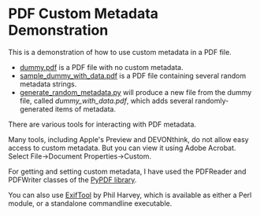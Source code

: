 PDF Custom Metadata Demonstration
============================

This is a demonstration of how to use custom metadata in a PDF file.


* [dummy.pdf](dummy.pdf) is a PDF file with no custom metadata.
* [sample_dummy_with_data.pdf](sample_dummy_with_data.pdf) is a PDF file containing several random metadata strings.
* [generate_random_metadata.py](generate_random_metadata.py) will produce a new file from the dummy file, called _dummy\_with\_data\.pdf_, which adds several randomly-generated items of metadata.

There are various tools for interacting with PDF metadata.

Many tools, including Apple's Preview and DEVONthink, do not allow easy access to custom metadata. But you can view it using Adobe Acrobat. Select File->Document Properties->Custom.

For getting and setting custom metadata, I have used the PDFReader and PDFWriter classes of the [PyPDF library](https://pypi.org/project/PyPDF2/1.23/). 

You can also use [ExifTool](https://github.com/exiftool/exiftool) by Phil Harvey, which is available as either a Perl module, or a standalone commandline executable. 